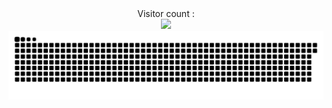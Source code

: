 <div align="center"> 
    Visitor count :<br>
    <img src="https://profile-counter.glitch.me/arnaudderison/count.svg" /></br>
    <img src="./snake.svg" />
</div>


